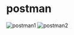# postman
![postman1](https://github.com/Arturchicks/postman/assets/148388727/81e690ae-7e36-4633-87e0-aea476ddbadb)
![postman2](https://github.com/Arturchicks/postman/assets/148388727/1073b805-bc98-4683-97e8-8fb19560efb2)
